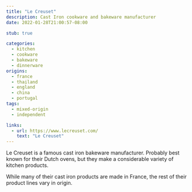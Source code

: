 ```yaml
---
title: "Le Creuset"
description: Cast Iron cookware and bakeware manufacturer
date: 2022-01-28T21:00:57-08:00

stub: true

categories:
  - kitchen
  - cookware
  - bakeware
  - dinnerware
origins:
  - france
  - thailand
  - england
  - china
  - portugal
tags:
  - mixed-origin
  - independent

links:
  - url: https://www.lecreuset.com/
    text: "Le Creuset"
---
```


Le Creuset is a famous cast iron bakeware manufacturer. Probably best known for
their Dutch ovens, but they make a considerable variety of kitchen products.

While many of their cast iron products are made in France, the rest of their
product lines vary in origin.
